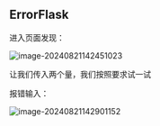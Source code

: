 ## ErrorFlask

进入页面发现：

![image-20240821142451023](C:/Users/lenovo/Desktop/%E7%B4%A0%E6%9D%90%E5%BA%93/%E7%B4%A0%E6%9D%90/image-20240821142451023.png)

让我们传入两个量，我们按照要求试一试

报错输入：

![image-20240821142901152](C:/Users/lenovo/Desktop/%E7%B4%A0%E6%9D%90%E5%BA%93/%E7%B4%A0%E6%9D%90/image-20240821142901152.png)